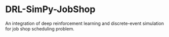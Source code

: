 # DRL-SimPy-JobShop

An integration of deep reinforcement learning and discrete-event simulation for job shop scheduling problem.
